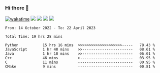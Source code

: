 ### Hi there 👋
[![wakatime](https://wakatime.com/badge/user/368879df-dc38-4b1a-86c4-8a2054a0e074.svg)](https://wakatime.com/@368879df-dc38-4b1a-86c4-8a2054a0e074)
<img src="https://img.shields.io/badge/Windows-0078D6?style=flat&logo=Windows&logoColor=white">
<img src="https://img.shields.io/badge/IntelliJ_IDEA-000000.svg?style=flat&logo=IntelliJ-IDEA&logoColor=white">
<img src="https://img.shields.io/badge/Visual_Studio_Code-007ACC?style=flat&logo=Visual-Studio-Code&logoColor=white">
<img src="https://img.shields.io/badge/Discord-5865F2?label=kano%233578&style=flat&logo=discord&logoColor=white">
<br>


<!--START_SECTION:waka-->

```text
From: 14 October 2022 - To: 22 April 2023

Total Time: 19 hrs 28 mins

Python           15 hrs 16 mins  >>>>>>>>>>>>>>>>>>>>-----   78.43 %
JavaScript       1 hr 40 mins    >>-----------------------   08.61 %
Java             1 hr 10 mins    >>-----------------------   06.01 %
C++              46 mins         >------------------------   03.95 %
C                11 mins         -------------------------   00.95 %
CMake            9 mins          -------------------------   00.81 %
```

<!--END_SECTION:waka-->
